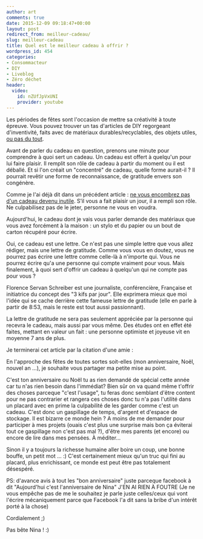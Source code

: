 ```yaml
---
author: art
comments: true
date: 2015-12-09 09:18:47+00:00
layout: post
redirect_from: meilleur-cadeau/
slug: meilleur-cadeau
title: Quel est le meilleur cadeau à offrir ?
wordpress_id: 454
categories:
- Consommacteur
- DIY
- Liveblog
- Zéro déchet
header:
  video:
    id: nZUfJpVxUNI
    provider: youtube
---
```


Les périodes de fêtes sont l'occasion de mettre sa créativité à toute épreuve. Vous pouvez trouver un tas d'articles de DIY regorgeant d'inventivité, faits avec de matériaux durables/recyclables, des objets utiles, [ou pas du tout](https://irz.fr/guide-cadeau).

Avant de parler du cadeau en question, prenons une minute pour comprendre à quoi sert un cadeau. Un cadeau est offert à quelqu'un pour lui faire plaisir. Il remplit son rôle de cadeau à partir du moment ou il est déballé. Et si l'on créait un "concentré" de cadeau, quelle forme aurait-il ? Il pourrait revêtir une forme de reconnaissance, de gratitude envers son congénère.

Comme je l'ai déjà dit dans un précédent article : [ne vous encombrez pas d'un cadeau devenu inutile](https://irz.frla-magie-du-rangement/). S’il vous a fait plaisir un jour, il a rempli son rôle. Ne culpabilisez pas de le jeter, personne ne vous en voudra.

Aujourd'hui, le cadeau dont je vais vous parler demande des matériaux que vous avez forcément à la maison : un stylo et du papier ou un bout de carton récupéré pour écrire.

Oui, ce cadeau est une lettre. Ce n'est pas une simple lettre que vous allez rédiger, mais une lettre de gratitude. Comme vous vous en doutez, vous ne pourrez pas écrire une lettre comme celle-là à n'importe qui. Vous ne pourrez écrire qu'a une personne qui compte vraiment pour vous. Mais finalement, à quoi sert d'offrir un cadeau à quelqu'un qui ne compte pas pour vous ?

Florence Servan Schreiber est une journaliste, conférencière, Française et initiatrice du concept des "3 kifs par jour". Elle exprimera mieux que moi l'idée qui se cache derrière cette fameuse lettre de gratitude (elle en parle à partir de 8:53, mais le reste est tout aussi passionnant).

La lettre de gratitude ne sera pas seulement appréciée par la personne qui recevra le cadeau, mais aussi par vous même. Des études ont en effet été faites, mettant en valeur un fait : une personne optimiste et joyeuse vit en moyenne 7 ans de plus.

Je terminerai cet article par la citation d'une amie :

<div class="notice--info" markdown="1">
En l'approche des fêtes de toutes sortes soit-elles (mon anniversaire, Noël, nouvel an ...), je souhaite vous partager ma petite mise au point.

C'est ton anniversaire ou Noël tu as rien demandé de spécial cette année car tu n'as rien besoin dans l'immédiat? Bien sûr on va quand même t'offrir des choses parceque "c'est l'usage", tu feras donc semblant d'être content pour ne pas contrarier et rangera ces choses donc tu n'a pas l'utilité dans un placard avec en prime la culpabilité de les garder comme c'est un cadeau. C'est donc un gaspillage de temps, d'argent et d'espace de stockage. Il est bizarre ce monde hein ? A moins de me demander pour participer à mes projets (ouais c'est plus une surprise mais bon ça éviterai tout ce gaspillage non c'est pas mal ?), d'être mes parents (et encore) ou encore de lire dans mes pensées. À méditer...

Sinon il y a toujours la richesse humaine aller boire un coup, une bonne bouffe, un petit mot ... :) C'est certainement mieux qu'un truc qui fini au placard, plus enrichissant, ce monde est peut être pas totalement désespéré.

PS: d'avance avis à tout les "bon anniversaire" juste parceque facebook à dit "Aujourd'hui c'est l'anniversaire de Nina" J'EN AI RIEN À FOUTRE (Je ne vous empêche pas de me le souhaitez je parle juste celles/ceux qui vont l'écrire mécaniquement parce que Facebook l'a dit sans la bribe d'un intérêt porté à la chose)

Cordialement ;)
</div>

Pas bête Nina ! :)
